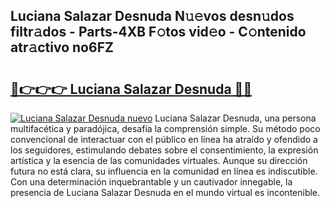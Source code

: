 ## Luciana Salazar Desnuda N𝚞𝚎vos desn𝚞dos filtr𝚊dos - Parts-4XB F𝚘tos vid𝚎o - C𝚘ntenido atr𝚊ctivo no6FZ

# <h2><a href="http://mb56es.tromn.icu/?c=Luciana+Salazar+Desnuda">🔗👉👉👉 Luciana Salazar Desnuda 🔗🔗</a></h2>

[![Luciana Salazar Desnuda nuevo](https://i.imgur.com/pEAQMta.gif)](http://mb56es.tromn.icu/?c=Luciana+Salazar+Desnuda)
Luciana Salazar Desnuda, una persona multifacética y paradójica, desafía la comprensión simple. Su método poco convencional de interactuar con el público en línea ha atraído y ofendido a los seguidores, estimulando debates sobre el consentimiento, la expresión artística y la esencia de las comunidades virtuales. Aunque su dirección futura no está clara, su influencia en la comunidad en línea es indiscutible. Con una determinación inquebrantable y un cautivador innegable, la presencia de Luciana Salazar Desnuda en el mundo virtual es incontenible.
